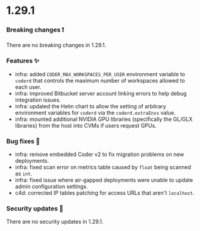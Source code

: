 # 1.29.1

### Breaking changes ❗

There are no breaking changes in 1.29.1.

### Features ✨

- infra: added `CODER_MAX_WORKSPACES_PER_USER` environment variable to `coderd`
  that controls the maximum number of workspaces allowed to each user.
- infra: improved Bitbucket server account linking errors to help debug
  integration issues.
- infra: updated the Helm chart to allow the setting of arbitrary environment
  variables for `coderd` via the `coderd.extraEnvs` value.
- infra: mounted additional NVIDIA GPU libraries (specifically the GL/GLX
  libraries) from the host into CVMs if users request GPUs.

### Bug fixes 🐛

- infra: remove embedded Coder v2 to fix migration problems on new deployments.
- infra: fixed scan error on metrics table caused by `float` being scanned as
  `int`.
- infra: fixed issue where air-gapped deployments were unable to update admin
  configuration settings.
- c4d: corrected IP tables patching for access URLs that aren't `localhost`.

### Security updates 🔐

There are no security updates in 1.29.1.
